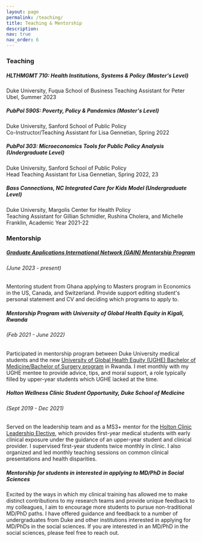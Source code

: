 ```yaml
---
layout: page
permalink: /teaching/
title: Teaching & Mentorship
description: 
nav: true
nav_order: 6
---
```

### **Teaching** 

##### HLTHMGMT 710: Health Institutions, Systems & Policy (Master's Level)
Duke University, Fuqua School of Business
Teaching Assistant for Peter Ubel, Summer 2023 

##### PubPol 590S: Poverty, Policy & Pandemics (Master's Level)
Duke University, Sanford School of Public Policy <br>
Co-Instructor/Teaching Assistant for Lisa Gennetian, Spring 2022

##### PubPol 303: Microeconomics Tools for Public Policy Analysis (Undergraduate Level)
Duke University, Sanford School of Public Policy <br>
Head Teaching Assistant for Lisa Gennetian, Spring 2022, 23

##### Bass Connections, NC Integrated Care for Kids Model (Undergraduate Level) 
Duke University, Margolis Center for Health Policy <br>
Teaching Assistant for Gillian Schmidler, Rushina Cholera, and Michelle Franklin, Academic Year 2021-22


### **Mentorship** 

##### [Graduate Applications International Network (GAIN) Mentorship Program](https://gain-network.net/mentors) 
###### *(June 2023 - present)*
Mentoring student from Ghana applying to Masters program in Economics in the US, Canada, and Switzerland. Provide support editing student's personal statement and CV and deciding which programs to apply to. 


##### Mentorship Program with University of Global Health Equity in Kigali, Rwanda 
###### *(Feb 2021 - June 2022)*
Participated in mentorship program between Duke University medical students and the new [University of Global Health Equity (UGHE) Bachelor of Medicine/Bachelor of Surgery program](https://ughe.org/academics/bachelor-medicine-bachelor-surgery) in Rwanda. I met monthly with my UGHE mentee to provide advice, tips, and moral support, a role typically filled by upper-year students which UGHE lacked at the time.  


##### Holton Wellness Clinic Student Opportunity, Duke School of Medicine 
###### *(Sept 2019 - Dec 2021)*
Served on the leadership team and as a MS3+ mentor for the [Holton Clinic Leadership Elective](https://medschool.duke.edu/blog/bursting-bubble), which provides first-year medical students with early clinical exposure under the guidance of an upper-year student and clinical provider. I supervised first-year students twice monthly in clinic. I also organized and led monthly teaching sessions on common clinical presentations and health disparities.  

##### Mentorship for students in interested in applying to MD/PhD in Social Sciences 
Excited by the ways in which my clinical training has allowed me to make distinct contributions to my research teams and provide unique feedback to my colleagues, I aim to encourage more students to pursue non-traditional MD/PhD paths. I have offered guidance and feedback to a number of undergraduates from Duke and other institutions interested in applying for MD/PhDs in the social sciences. If you are interested in an MD/PhD in the social sciences, please feel free to reach out. 

